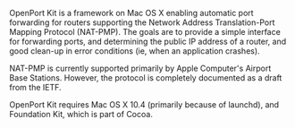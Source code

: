 OpenPort Kit is a framework on Mac OS X enabling automatic port forwarding for routers supporting the Network Address Translation-Port Mapping Protocol (NAT-PMP). The goals are to provide a simple interface for forwarding ports, and determining the public IP address of a router, and good clean-up in error conditions (ie, when an application crashes).

NAT-PMP is currently supported primarily by Apple Computer's Airport Base Stations. However, the protocol is completely documented as a draft from the IETF.

OpenPort Kit requires Mac OS X 10.4 (primarily because of launchd), and Foundation Kit, which is part of Cocoa.

